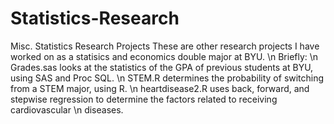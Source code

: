 # Statistics-Research
Misc. Statistics Research Projects
These are other research projects I have worked on as a statisics and economics double major at BYU. \n 
Briefly: \n
Grades.sas looks at the statistics of the GPA of previous students at BYU, using SAS and Proc SQL.  \n
STEM.R determines the probability of switching from a STEM major, using R.  \n
heartdisease2.R uses back, forward, and stepwise regression to determine the factors related to receiving cardiovascular  \n diseases.
